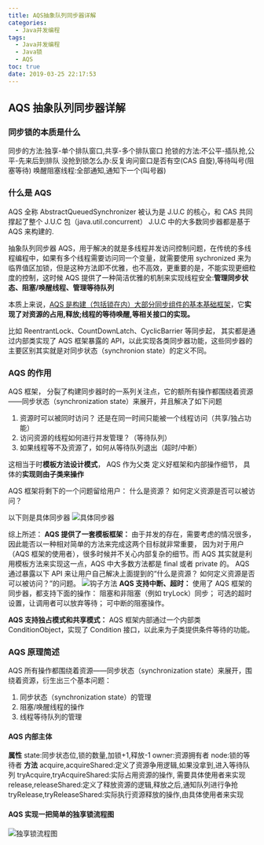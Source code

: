 ```yaml
---
title: AQS抽象队列同步器详解
categories:
  - Java并发编程
tags:
  - Java并发编程
  - Java锁
  - AQS
toc: true
date: 2019-03-25 22:17:53
---
```


## AQS 抽象队列同步器详解

### 同步锁的本质是什么

同步的方法:独享-单个排队窗口,共享-多个排队窗口
抢锁的方法:不公平-插队抢,公平-先来后到排队
没抢到锁怎么办:反复询问窗口是否有空(CAS 自旋),等待叫号(阻塞等待)
唤醒阻塞线程:全部通知,通知下一个(叫号器)

### 什么是 AQS

AQS 全称 AbstractQueuedSynchronizer 被认为是 J.U.C 的核心，和 CAS 共同撑起了整个 J.U.C 包（java.util.concurrent）
J.U.C 中的大多数同步器都是基于 AQS 来构建的.

抽象队列同步器 AQS，用于解决的就是多线程并发访问控制问题，在传统的多线程编程中，如果有多个线程需要访问同一个变量，就需要使用 sychronized 来为临界值区加锁，但是这种方法即不优雅，也不高效，更重要的是，不能实现更细粒度的控制，这时候 AQS 提供了一种简洁优雅的机制来实现线程安全:**管理同步状态、阻塞/唤醒线程、管理等待队列**

本质上来说，<u>AQS 是构建（包括锁在内）大部分同步组件的基本基础框架</u>，它**实现了对资源的占用,释放;线程的等待唤醒,等相关接口的实现。**

比如 ReentrantLock、CountDownLatch、CyclicBarrier 等同步起， 其实都是通过内部类实现了 AQS 框架暴露的 API，以此实现各类同步器功能，这些同步器的主要区别其实就是对同步状态（synchronion state）的定义不同。

### AQS 的作用

AQS 框架， 分裂了构建同步器时的一系列关注点，它的额所有操作都围绕着资源——同步状态（synchronization state）来展开，并且解决了如下问题

1. 资源时可以被同时访问？ 还是在同一时间只能被一个线程访问（共享/独占功能）
2. 访问资源的线程如何进行并发管理？（等待队列）
3. 如果线程等不及资源了，如何从等待队列退出（超时/中断）

这相当于时**模板方法设计模式**， AQS 作为父类 定义好框架和内部操作细节， 具体的**实现则由子类来操作**

AQS 框架将剩下的一个问题留给用户：
什么是资源？ 如何定义资源是否可以被访问？

以下则是具体同步器
![具体同步器](具体同步器.png)

综上所述：
**AQS 提供了一套模板框架：**
由于并发的存在，需要考虑的情况很多，因此能否以一种相对简单的方法来完成这两个目标就非常重要， 因为对于用户（AQS 框架的使用者），很多时候并不关心内部复杂的细节。而 AQS 其实就是利用模板方法来实现这一点，AQS 中大多数方法都是 final 或者 private 的。
AQS 通过暴露以下 API 来让用户自己解决上面提到的“什么是资源？ 如何定义资源是否可以被访问？”的问题。
![钩子方法](钩子方法.png)
**AQS 支持中断、超时：**
使用了 AQS 框架的同步器，都支持下面的操作：
阻塞和非阻塞（例如 tryLock）同步；
可选的超时设置，让调用者可以放弃等待；
可中断的阻塞操作。

**AQS 支持独占模式和共享模式：**
AQS 框架内部通过一个内部类 ConditionObject，实现了 Condition 接口，以此来为子类提供条件等待的功能。

### AQS 原理简述

AQS 所有操作都围绕着资源——同步状态（synchronization state）来展开，围绕着资源，衍生出三个基本问题：

1. 同步状态（synchronization state）的管理
2. 阻塞/唤醒线程的操作
3. 线程等待队列的管理

#### AQS 内部主体

**属性**
state:同步状态位,锁的数量,加锁+1,释放-1
owner:资源拥有者
node:锁的等待者
**方法**
acquire,acquireShared:定义了资源争用逻辑,如果没拿到,进入等待队列
tryAcquire,tryAcquireShared:实际占用资源的操作, 需要具体使用者来实现
release,releaseShared:定义了释放资源的逻辑,释放之后,通知队列进行争抢
tryRelease,tryReleaseShared:实际执行资源释放的操作,由具体使用者来实现

#### AQS 实现一把简单的独享锁流程图

![独享锁流程图](AQS流程图.png)
